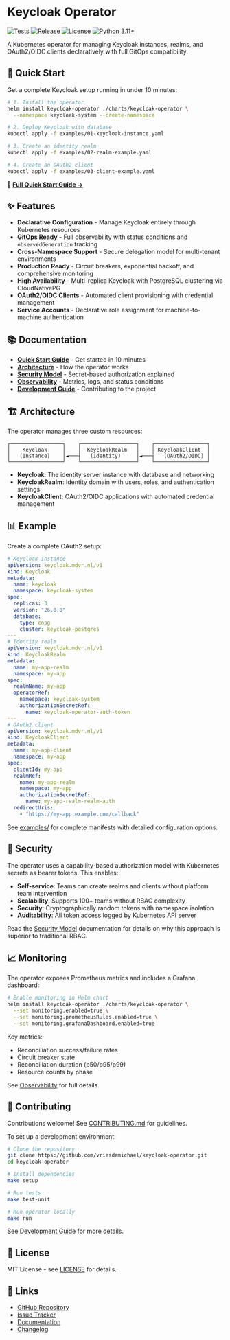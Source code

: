 # Keycloak Operator

[![Tests](https://github.com/vriesdemichael/keycloak-operator/actions/workflows/integration-tests.yml/badge.svg)](https://github.com/vriesdemichael/keycloak-operator/actions/workflows/integration-tests.yml)
[![Release](https://github.com/vriesdemichael/keycloak-operator/actions/workflows/release-please.yml/badge.svg)](https://github.com/vriesdemichael/keycloak-operator/actions/workflows/release-please.yml)
[![License](https://img.shields.io/badge/License-MIT-blue.svg)](LICENSE)
[![Python 3.11+](https://img.shields.io/badge/python-3.11+-blue.svg)](https://www.python.org/downloads/)

A Kubernetes operator for managing Keycloak instances, realms, and OAuth2/OIDC clients declaratively with full GitOps compatibility.

## 🚀 Quick Start

Get a complete Keycloak setup running in under 10 minutes:

```bash
# 1. Install the operator
helm install keycloak-operator ./charts/keycloak-operator \
  --namespace keycloak-system --create-namespace

# 2. Deploy Keycloak with database
kubectl apply -f examples/01-keycloak-instance.yaml

# 3. Create an identity realm
kubectl apply -f examples/02-realm-example.yaml

# 4. Create an OAuth2 client
kubectl apply -f examples/03-client-example.yaml
```

**📖 [Full Quick Start Guide →](docs/quickstart/README.md)**

## ✨ Features

- **Declarative Configuration** - Manage Keycloak entirely through Kubernetes resources
- **GitOps Ready** - Full observability with status conditions and `observedGeneration` tracking
- **Cross-Namespace Support** - Secure delegation model for multi-tenant environments
- **Production Ready** - Circuit breakers, exponential backoff, and comprehensive monitoring
- **High Availability** - Multi-replica Keycloak with PostgreSQL clustering via CloudNativePG
- **OAuth2/OIDC Clients** - Automated client provisioning with credential management
- **Service Accounts** - Declarative role assignment for machine-to-machine authentication

## 📚 Documentation

- **[Quick Start Guide](docs/quickstart/README.md)** - Get started in 10 minutes
- **[Architecture](docs/architecture.md)** - How the operator works
- **[Security Model](docs/security.md)** - Secret-based authorization explained
- **[Observability](docs/observability.md)** - Metrics, logs, and status conditions
- **[Development Guide](docs/development.md)** - Contributing to the project

## 🏗️ Architecture

The operator manages three custom resources:

```
┌─────────────────┐    ┌──────────────────┐    ┌─────────────────┐
│    Keycloak     │    │  KeycloakRealm   │    │ KeycloakClient  │
│   (Instance)    │◄───┤   (Identity)     │◄───┤   (OAuth2/OIDC) │
└─────────────────┘    └──────────────────┘    └─────────────────┘
```

- **Keycloak**: The identity server instance with database and networking
- **KeycloakRealm**: Identity domain with users, roles, and authentication settings  
- **KeycloakClient**: OAuth2/OIDC applications with automated credential management

## 📊 Example

Create a complete OAuth2 setup:

```yaml
# Keycloak instance
apiVersion: keycloak.mdvr.nl/v1
kind: Keycloak
metadata:
  name: keycloak
  namespace: keycloak-system
spec:
  replicas: 3
  version: "26.0.0"
  database:
    type: cnpg
    cluster: keycloak-postgres
---
# Identity realm
apiVersion: keycloak.mdvr.nl/v1
kind: KeycloakRealm
metadata:
  name: my-app-realm
  namespace: my-app
spec:
  realmName: my-app
  operatorRef:
    namespace: keycloak-system
    authorizationSecretRef:
      name: keycloak-operator-auth-token
---
# OAuth2 client
apiVersion: keycloak.mdvr.nl/v1
kind: KeycloakClient
metadata:
  name: my-app-client
  namespace: my-app
spec:
  clientId: my-app
  realmRef:
    name: my-app-realm
    namespace: my-app
    authorizationSecretRef:
      name: my-app-realm-realm-auth
  redirectUris:
    - "https://my-app.example.com/callback"
```

See [examples/](examples/) for complete manifests with detailed configuration options.

## 🔐 Security

The operator uses a capability-based authorization model with Kubernetes secrets as bearer tokens. This enables:

- **Self-service**: Teams can create realms and clients without platform team intervention
- **Scalability**: Supports 100+ teams without RBAC complexity
- **Security**: Cryptographically random tokens with namespace isolation
- **Auditability**: All token access logged by Kubernetes API server

Read the [Security Model](docs/security.md) documentation for details on why this approach is superior to traditional RBAC.

## 📈 Monitoring

The operator exposes Prometheus metrics and includes a Grafana dashboard:

```bash
# Enable monitoring in Helm chart
helm install keycloak-operator ./charts/keycloak-operator \
  --set monitoring.enabled=true \
  --set monitoring.prometheusRules.enabled=true \
  --set monitoring.grafanaDashboard.enabled=true
```

Key metrics:
- Reconciliation success/failure rates
- Circuit breaker state
- Reconciliation duration (p50/p95/p99)
- Resource counts by phase

See [Observability](docs/observability.md) for full details.

## 🤝 Contributing

Contributions welcome! See [CONTRIBUTING.md](CONTRIBUTING.md) for guidelines.

To set up a development environment:

```bash
# Clone the repository
git clone https://github.com/vriesdemichael/keycloak-operator.git
cd keycloak-operator

# Install dependencies
make setup

# Run tests
make test-unit

# Run operator locally
make run
```

See [Development Guide](docs/development.md) for more details.

## 📝 License

MIT License - see [LICENSE](LICENSE) for details.

## 🔗 Links

- [GitHub Repository](https://github.com/vriesdemichael/keycloak-operator)
- [Issue Tracker](https://github.com/vriesdemichael/keycloak-operator/issues)
- [Documentation](docs/)
- [Changelog](CHANGELOG.md)

